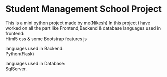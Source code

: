 #  Student Management School Project
This is a mini python project made by me(Nikesh)
In this project i have worked on all the part like Frontend,Backend & database
languages used in frontend:<br>
Html5
css & some Bootstrap features
js

languages used in Backend:<br>
Python(Flask) 

languages used in Database:<br>
SqlServer.
